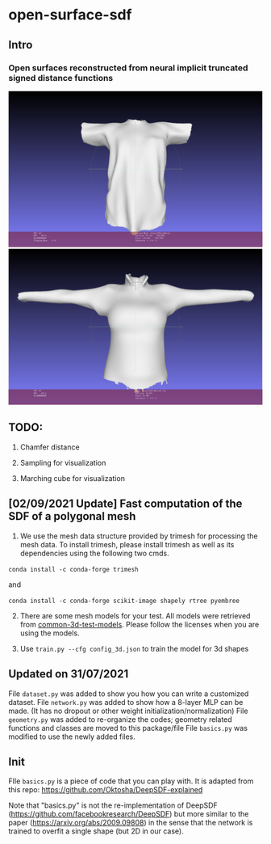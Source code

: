 # open-surface-sdf

## Intro

### Open surfaces reconstructed from neural implicit truncated signed distance functions

<div align=center><img src="https://raw.githubusercontent.com/mintpancake/gallery/main/images/trimed_tshirt.png"/></div>

<div align=center><img src="https://raw.githubusercontent.com/mintpancake/gallery/main/images/trimed_shirt.png"/></div>

## TODO:
1) Chamfer distance

2) Sampling for visualization

3) Marching cube for visualization

## [02/09/2021 Update] Fast computation of the SDF of a polygonal mesh

1) We use the mesh data structure provided by trimesh for processing the mesh data. To install trimesh, please install trimesh as well as its dependencies using the following two cmds.

`conda install -c conda-forge trimesh`

and

`conda install -c conda-forge scikit-image shapely rtree pyembree`

2) There are some mesh models for your test. All models were retrieved from [common-3d-test-models](https://github.com/alecjacobson/common-3d-test-models). Please follow the licenses when you are using the models.

3) Use `train.py --cfg config_3d.json` to train the model for 3d shapes

## Updated on 31/07/2021
File `dataset.py` was added to show you how you can write a customized dataset.
File `network.py` was added to show how a 8-layer MLP can be made. (It has no dropout or other weight initialization/normalization)
File `geometry.py` was added to re-organize the codes; geometry related functions and classes are moved to this package/file
File `basics.py` was modified to use the newly added files.

## Init

FIle `basics.py` is a piece of code that you can play with. It is adapted from this repo: https://github.com/Oktosha/DeepSDF-explained

Note that "basics.py" is not the re-implementation of DeepSDF (https://github.com/facebookresearch/DeepSDF) but more similar to the paper (https://arxiv.org/abs/2009.09808) in the sense that the network is trained to overfit a single shape (but 2D in our case).
